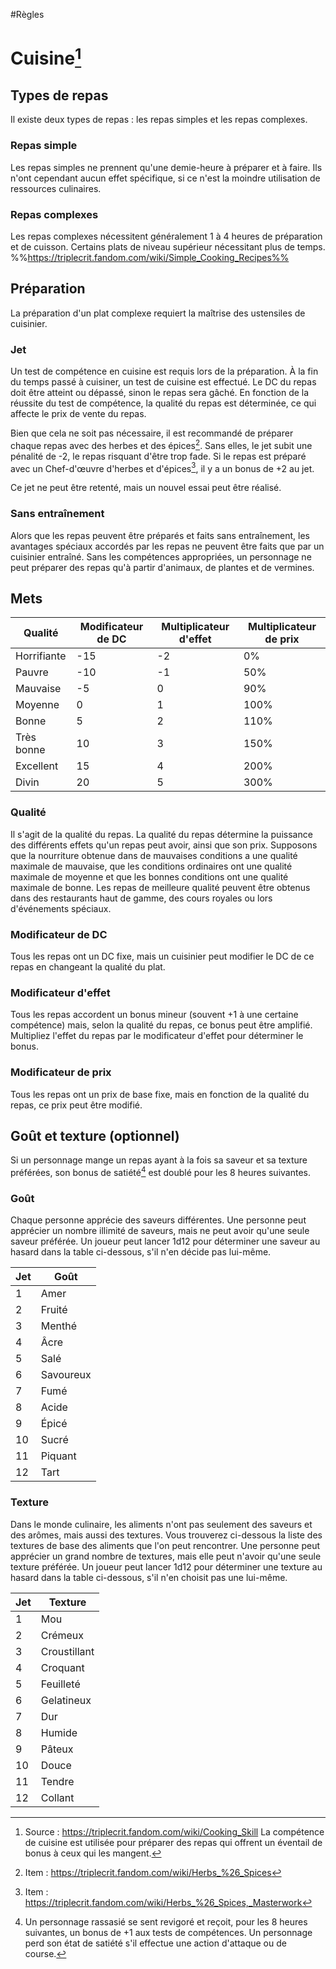 #Règles 
# Cuisine[^1]
[^1]: Source : https://triplecrit.fandom.com/wiki/Cooking_Skill
La compétence de cuisine est utilisée pour préparer des repas qui offrent un éventail de bonus à ceux qui les mangent.

## Types de repas
Il existe deux types de repas : les repas simples et les repas complexes.

### Repas simple
Les repas simples ne prennent qu'une demie-heure à préparer et à faire. Ils n'ont cependant aucun effet spécifique, si ce n'est la moindre utilisation de ressources culinaires.

### Repas complexes
Les repas complexes nécessitent généralement 1 à 4 heures de préparation et de cuisson. Certains plats de niveau supérieur nécessitant plus de temps.
%%https://triplecrit.fandom.com/wiki/Simple_Cooking_Recipes%%

## Préparation
La préparation d'un plat complexe requiert la maîtrise des ustensiles de cuisinier.

### Jet
Un test de compétence en cuisine est requis lors de la préparation. À la fin du temps passé à cuisiner, un test de cuisine est effectué. Le DC du repas doit être atteint ou dépassé, sinon le repas sera gâché. En fonction de la réussite du test de compétence, la qualité du repas est déterminée, ce qui affecte le prix de vente du repas.

Bien que cela ne soit pas nécessaire, il est recommandé de préparer chaque repas avec des herbes et des épices[^2]. Sans elles, le jet subit une pénalité de -2, le repas risquant d'être trop fade. Si le repas est préparé avec un Chef-d'œuvre d'herbes et d'épices[^3], il y a un bonus de +2 au jet.

[^2]: Item : https://triplecrit.fandom.com/wiki/Herbs_%26_Spices
[^3]: Item : https://triplecrit.fandom.com/wiki/Herbs_%26_Spices,_Masterwork

Ce jet ne peut être retenté, mais un nouvel essai peut être réalisé.

### Sans entraînement
Alors que les repas peuvent être préparés et faits sans entraînement, les avantages spéciaux accordés par les repas ne peuvent être faits que par un cuisinier entraîné. Sans les compétences appropriées, un personnage ne peut préparer des repas qu'à partir d'animaux, de plantes et de vermines.

## Mets
|Qualité|Modificateur de DC|Multiplicateur d'effet|Multiplicateur de prix|
|-|-|-|-|
|Horrifiante|-15|-2|0%|
|Pauvre|-10|-1|50%|
|Mauvaise|-5|0|90%|
|Moyenne|0|1|100%|
|Bonne|5|2|110%|
|Très bonne|10|3|150%|
|Excellent|15|4|200%|
|Divin|20|5|300%|

### Qualité
Il s'agit de la qualité du repas. La qualité du repas détermine la puissance des différents effets qu'un repas peut avoir, ainsi que son prix. Supposons que la nourriture obtenue dans de mauvaises conditions a une qualité maximale de mauvaise, que les conditions ordinaires ont une qualité maximale de moyenne et que les bonnes conditions ont une qualité maximale de bonne. Les repas de meilleure qualité peuvent être obtenus dans des restaurants haut de gamme, des cours royales ou lors d'événements spéciaux.

### Modificateur de DC
Tous les repas ont un DC fixe, mais un cuisinier peut modifier le DC de ce repas en changeant la qualité du plat.

### Modificateur d'effet
Tous les repas accordent un bonus mineur (souvent +1 à une certaine compétence) mais, selon la qualité du repas, ce bonus peut être amplifié. Multipliez l'effet du repas par le modificateur d'effet pour déterminer le bonus.

### Modificateur de prix
Tous les repas ont un prix de base fixe, mais en fonction de la qualité du repas, ce prix peut être modifié.

## Goût et texture (optionnel)
Si un personnage mange un repas ayant à la fois sa saveur et sa texture préférées, son bonus de satiété[^4] est doublé pour les 8 heures suivantes.
[^4]: Un personnage rassasié se sent revigoré et reçoit, pour les 8 heures suivantes, un bonus de +1 aux tests de compétences. Un personnage perd son état de satiété s'il effectue une action d'attaque ou de course.

### Goût
Chaque personne apprécie des saveurs différentes. Une personne peut apprécier un nombre illimité de saveurs, mais ne peut avoir qu'une seule saveur préférée. Un joueur peut lancer 1d12 pour déterminer une saveur au hasard dans la table ci-dessous, s'il n'en décide pas lui-même.

|Jet|Goût|
|-|-|
|1|Amer|
|2|Fruité|
|3|Menthé|
|4|Âcre|
|5|Salé|
|6|Savoureux|
|7|Fumé|
|8|Acide|
|9|Épicé|
|10|Sucré|
|11|Piquant|
|12|Tart|

### Texture
Dans le monde culinaire, les aliments n'ont pas seulement des saveurs et des arômes, mais aussi des textures. Vous trouverez ci-dessous la liste des textures de base des aliments que l'on peut rencontrer. Une personne peut apprécier un grand nombre de textures, mais elle peut n'avoir qu'une seule texture préférée. Un joueur peut lancer 1d12 pour déterminer une texture au hasard dans la table ci-dessous, s'il n'en choisit pas une lui-même.

|Jet|Texture|
|-|-|
|1|Mou|
|2|Crémeux|
|3|Croustillant|
|4|Croquant|
|5|Feuilleté|
|6|Gelatineux|
|7|Dur|
|8|Humide|
|9|Pâteux|
|10|Douce|
|11|Tendre|
|12|Collant|